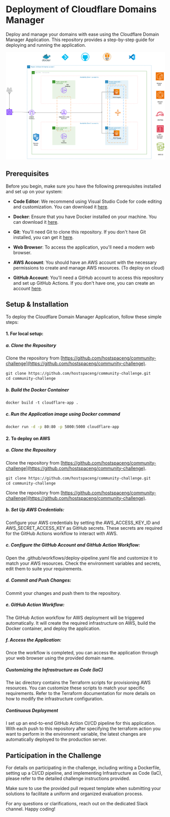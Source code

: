 # Deployment of Cloudflare Domains Manager

Deploy and manage your domains with ease using the Cloudflare Domain Manager Application. This repository provides a step-by-step guide for deploying and running the application.

![Screenshot](hostspace.png)


## Prerequisites

Before you begin, make sure you have the following prerequisites installed and set up on your system:
- **Code Editor**: We recommend using Visual Studio Code for code editing and customization. You can download it [here](https://code.visualstudio.com/).
- **Docker**: Ensure that you have Docker installed on your machine. You can download it [here](https://www.docker.com/get-started).

- **Git**: You'll need Git to clone this repository. If you don't have Git installed, you can get it [here](https://git-scm.com/).

- **Web Browser**: To access the application, you'll need a modern web browser.
- **AWS Account**: You should have an AWS account with the necessary permissions to create and manage AWS resources. (To deploy on cloud)
- **GitHub Account**: You'll need a GitHub account to access this repository and set up GitHub Actions. If you don't have one, you can create an account [here](https://github.com/join).

## Setup & Installation

To deploy the Cloudflare Domain Manager Application, follow these simple steps:

#### 1. For local setup:

##### a. Clone the Repository

Clone the repository from [https://github.com/hostspaceng/community-challenge](https://github.com/hostspaceng/community-challenge).

```shell
git clone https://github.com/hostspaceng/community-challenge.git
cd community-challenge
```
##### b. Build the Docker Container
```shell
docker build -t cloudflare-app .
```
##### c. Run the Application image using Docker command

```bash
docker run -d -p 80:80 -p 5000:5000 cloudflare-app
```
#### 2. To deploy on AWS

##### a. Clone the Repository

Clone the repository from [https://github.com/hostspaceng/community-challenge](https://github.com/hostspaceng/community-challenge).

```shell
git clone https://github.com/hostspaceng/community-challenge.git
cd community-challenge
```

Clone the repository from [https://github.com/hostspaceng/community-challenge](https://github.com/hostspaceng/community-challenge).
##### b. Set Up AWS Credentials: 
Configure your AWS credentials by setting the AWS_ACCESS_KEY_ID and AWS_SECRET_ACCESS_KEY as GitHub secrets. These secrets are required for the GitHub Actions workflow to interact with AWS.

##### c. Configure the GitHub Account and GitHub Action Workflow: 
Open the .github/workflows/deploy-pipeline.yaml file and customize it to match your AWS resources. Check the environment variables and secrets, edit them to suite your requirements.

##### d. Commit and Push Changes: 
Commit your changes and push them to the repository.

##### e. GitHub Action Workflow: 
The GitHub Action workflow for AWS deployment will be triggered automatically. It will create the required infrastructure on AWS, build the Docker container, and deploy the application.

##### f. Access the Application: 
Once the workflow is completed, you can access the application through your web browser using the provided domain name.

##### Customizing the Infrastructure as Code (IaC)

The iac directory contains the Terraform scripts for provisioning AWS resources. You can customize these scripts to match your specific requirements. Refer to the Terraform documentation for more details on how to modify the infrastructure configuration.

##### Continuous Deployment

I set up an end-to-end GitHub Action CI/CD pipeline for this application. With each push to this repository after specifying the terraform action you want to perform in the environment variable, the latest changes are automatically deployed to the production server.
## Participation in the Challenge

For details on participating in the challenge, including writing a Dockerfile, setting up a CI/CD pipeline, and implementing Infrastructure as Code (IaC), please refer to the detailed challenge instructions provided.

Make sure to use the provided pull request template when submitting your solutions to facilitate a uniform and organized evaluation process.

For any questions or clarifications, reach out on the dedicated Slack channel. Happy coding!
